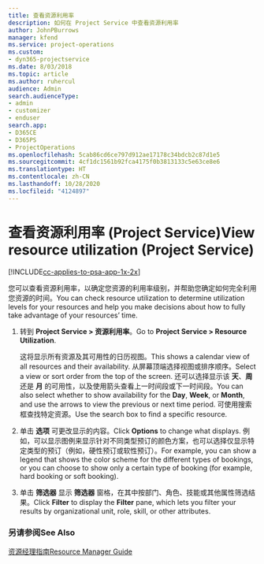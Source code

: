 ```yaml
---
title: 查看资源利用率
description: 如何在 Project Service 中查看资源利用率
author: JohnPBurrows
manager: kfend
ms.service: project-operations
ms.custom:
- dyn365-projectservice
ms.date: 8/03/2018
ms.topic: article
ms.author: ruhercul
audience: Admin
search.audienceType:
- admin
- customizer
- enduser
search.app:
- D365CE
- D365PS
- ProjectOperations
ms.openlocfilehash: 5cab86cd6ce797d912ae17178c34bdcb2c87d1e5
ms.sourcegitcommit: 4cf1dc1561b92fca4175f0b3813133c5e63ce8e6
ms.translationtype: HT
ms.contentlocale: zh-CN
ms.lasthandoff: 10/28/2020
ms.locfileid: "4124897"
---
```

# <a name="view-resource-utilization-project-service"></a><span data-ttu-id="29ff9-103">查看资源利用率 (Project Service)</span><span class="sxs-lookup"><span data-stu-id="29ff9-103">View resource utilization (Project Service)</span></span>

[!INCLUDE[cc-applies-to-psa-app-1x-2x](../includes/cc-applies-to-psa-app-1x-2x.md)]

<span data-ttu-id="29ff9-104">您可以查看资源利用率，以确定您资源的利用率级别，并帮助您确定如何完全利用您资源的时间。</span><span class="sxs-lookup"><span data-stu-id="29ff9-104">You can check resource utilization to determine utilization levels for your resources and help you make decisions about how to fully take advantage of your resources’ time.</span></span>  
  
1. <span data-ttu-id="29ff9-105">转到 **Project Service > 资源利用率**。</span><span class="sxs-lookup"><span data-stu-id="29ff9-105">Go to **Project Service > Resource Utilization**.</span></span> 

     <span data-ttu-id="29ff9-106">这将显示所有资源及其可用性的日历视图。</span><span class="sxs-lookup"><span data-stu-id="29ff9-106">This shows a calendar view of all resources and their availability.</span></span> <span data-ttu-id="29ff9-107">从屏幕顶端选择视图或排序顺序。</span><span class="sxs-lookup"><span data-stu-id="29ff9-107">Select a view or sort order from the top of the screen.</span></span> <span data-ttu-id="29ff9-108">还可以选择显示该 **天**、**周** 还是 **月** 的可用性，以及使用箭头查看上一时间段或下一时间段。</span><span class="sxs-lookup"><span data-stu-id="29ff9-108">You can also select whether to show availability for the **Day**, **Week**, or **Month**, and use the arrows to view the previous or next time period.</span></span> <span data-ttu-id="29ff9-109">可使用搜索框查找特定资源。</span><span class="sxs-lookup"><span data-stu-id="29ff9-109">Use the search box to find a specific resource.</span></span>      
  
2. <span data-ttu-id="29ff9-110">单击 **选项** 可更改显示的内容。</span><span class="sxs-lookup"><span data-stu-id="29ff9-110">Click **Options** to change what displays.</span></span> <span data-ttu-id="29ff9-111">例如，可以显示图例来显示针对不同类型预订的颜色方案，也可以选择仅显示特定类型的预订（例如，硬性预订或软性预订）。</span><span class="sxs-lookup"><span data-stu-id="29ff9-111">For example, you can show a legend that shows the color scheme for the different types of bookings, or you can choose to show only a certain type of booking (for example, hard booking or soft booking).</span></span>  

3. <span data-ttu-id="29ff9-112">单击 **筛选器** 显示 **筛选器** 窗格，在其中按部门、角色、技能或其他属性筛选结果。</span><span class="sxs-lookup"><span data-stu-id="29ff9-112">Click **Filter** to display the **Filter** pane, which lets you filter your results by organizational unit, role, skill, or other attributes.</span></span>  
  
### <a name="see-also"></a><span data-ttu-id="29ff9-113">另请参阅</span><span class="sxs-lookup"><span data-stu-id="29ff9-113">See Also</span></span>  
 [<span data-ttu-id="29ff9-114">资源经理指南</span><span class="sxs-lookup"><span data-stu-id="29ff9-114">Resource Manager Guide</span></span>](../psa/resource-manager-guide.md)
